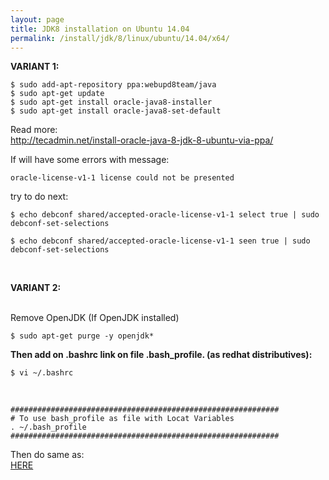 ```yaml
---
layout: page
title: JDK8 installation on Ubuntu 14.04
permalink: /install/jdk/8/linux/ubuntu/14.04/x64/
---
```



**VARIANT 1:**

    $ sudo add-apt-repository ppa:webupd8team/java
    $ sudo apt-get update
    $ sudo apt-get install oracle-java8-installer
    $ sudo apt-get install oracle-java8-set-default

Read more:  
http://tecadmin.net/install-oracle-java-8-jdk-8-ubuntu-via-ppa/


If will have some errors with message:

    oracle-license-v1-1 license could not be presented


try to do next:

    $ echo debconf shared/accepted-oracle-license-v1-1 select true | sudo debconf-set-selections

    $ echo debconf shared/accepted-oracle-license-v1-1 seen true | sudo debconf-set-selections


<br/>

**VARIANT 2:**

<br/>
Remove OpenJDK (If OpenJDK installed)<br/>

    $ sudo apt-get purge -y openjdk*


**Then add on .bashrc link on file .bash_profile.
(as redhat distributives):**


    $ vi ~/.bashrc

<br/>

    ############################################################
    # To use bash_profile as file with Locat Variables
    . ~/.bash_profile
    ############################################################


Then do same as:<br/>
<a href="/install/jdk/8/linux/centos/6/x64/">HERE</a>
